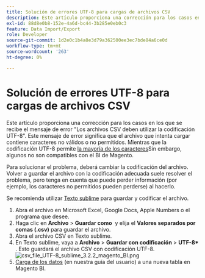 ```yaml
---
title: Solución de errores UTF-8 para cargas de archivos CSV
description: Este artículo proporciona una corrección para los casos en los que se recibe el mensaje de error "Los archivos CSV deben utilizar la codificación UTF-8". Este mensaje de error significa que el archivo que intenta cargar contiene caracteres no válidos o no permitidos. Aunque la codificación UTF-8 permite [la mayoría de los caracteres](https://www.fileformat.info/info/charset/UTF-8/list.htm), algunos no son compatibles con Magento BI.
exl-id: 88d8e0b8-152e-4a6d-bc44-3b285e0eb0c3
feature: Data Import/Export
role: Developer
source-git-commit: 1d2e0c1b4a8e3d79a362500ee3ec7bde84a6ce0d
workflow-type: tm+mt
source-wordcount: '263'
ht-degree: 0%

---
```


# Solución de errores UTF-8 para cargas de archivos CSV

Este artículo proporciona una corrección para los casos en los que se recibe el mensaje de error &quot;Los archivos CSV deben utilizar la codificación UTF-8&quot;. Este mensaje de error significa que el archivo que intenta cargar contiene caracteres no válidos o no permitidos. Mientras que la codificación UTF-8 permite [la mayoría de los caracteres](https://www.fileformat.info/info/charset/UTF-8/list.htm)Sin embargo, algunos no son compatibles con el BI de Magento.

Para solucionar el problema, deberá cambiar la codificación del archivo. Volver a guardar el archivo con la codificación adecuada suele resolver el problema, pero tenga en cuenta que puede perder información (por ejemplo, los caracteres no permitidos pueden perderse) al hacerlo.

Se recomienda utilizar [Texto sublime](https://www.sublimetext.com/2) para guardar y codificar el archivo.

1. Abra el archivo en Microsoft Excel, Google Docs, Apple Numbers o el programa que desee.
1. Haga clic en&#x200B; **Archivo** > **Guardar como** &#x200B; y elija el&#x200B; **Valores separados por comas (.csv)** para guardar el archivo.
1. Abra el archivo CSV en Texto sublime.
1. En Texto sublime, vaya a&#x200B; **Archivo** > **Guardar con codificación** > **UTF-8\*&#x200B;** . Esto guardará el archivo CSV con codificación UTF-8.    ![csv_file_UTF-8_sublime_3.2.2_magento_BI.png](assets/csv_file_UTF-8_sublime_3.2.2_magento_BI.png)
1. [Carga de los datos](https://docs.magento.com/mbi/data-analyst/importing-data/connecting-data/using-file-uploader.html) (en nuestra guía del usuario) a una nueva tabla en Magento BI.
